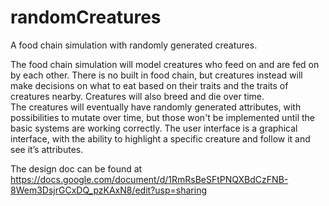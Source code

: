 # randomCreatures
A food chain simulation with randomly generated creatures.

The food chain simulation will model creatures who feed on and are fed on by each other.
There is no built in food chain, but creatures instead will make decisions on what to eat based
on their traits and the traits of creatures nearby. Creatures will also breed and die over time.  
The creatures will eventually have randomly generated attributes, with possibilities to mutate over time,
but those won't be implemented until the basic systems are working correctly. The user interface is a graphical
interface, with the ability to highlight a specific creature and follow it and see it’s attributes.

The design doc can be found at https://docs.google.com/document/d/1RmRsBeSFtPNQXBdCzFNB-8Wem3DsjrGCxDQ_pzKAxN8/edit?usp=sharing
